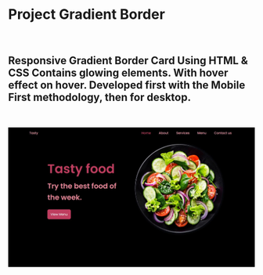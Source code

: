 <h1>Project Gradient Border</h1>
<br>
<h2>Responsive Gradient Border Card Using HTML & CSS
Contains glowing elements.
With hover effect on hover.
Developed first with the Mobile First methodology, then for desktop.</h2>
<br>

<img src="https://github.com/Josetelma/Project-Food-website/blob/main/assets/img/nb.JPG?raw=true"/></h2>
